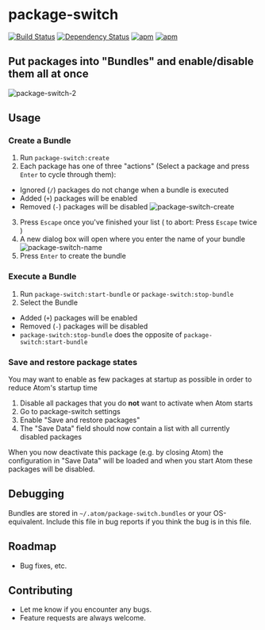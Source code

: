 package-switch
==============
[![Build Status](https://travis-ci.org/deprint/package-switch.svg)](https://travis-ci.org/deprint/package-switch) [![Dependency Status](https://david-dm.org/deprint/package-switch.svg)](https://david-dm.org/deprint/package-switch) [![apm](https://img.shields.io/apm/dm/package-switch.svg)](https://github.com/deprint/package-switch) [![apm](https://img.shields.io/apm/v/package-switch.svg)](https://github.com/deprint/package-switch)

## Put packages into "Bundles" and enable/disable them all at once
![package-switch-2](https://cloud.githubusercontent.com/assets/7817714/8269467/947642ce-17a9-11e5-8602-3a1de749edd1.png)

## Usage
### Create a Bundle
1. Run `package-switch:create`
2. Each package has one of three "actions" (Select a package and press `Enter` to cycle through them):
  * Ignored (`/`) packages do not change when a bundle is executed
  * Added (`+`) packages will be enabled
  * Removed (`-`) packages will be disabled
![package-switch-create](https://cloud.githubusercontent.com/assets/7817714/8269547/deb667ca-17ad-11e5-9124-b5c3a4f42e74.png)
3. Press `Escape` once you've finished your list ( to abort: Press `Escape` twice )
4. A new dialog box will open where you enter the name of your bundle
![package-switch-name](https://cloud.githubusercontent.com/assets/7817714/8269546/d4a422ae-17ad-11e5-8384-8a9b72a9fd92.png)
5. Press `Enter` to create the bundle

### Execute a Bundle
1. Run `package-switch:start-bundle` or `package-switch:stop-bundle`
2. Select the Bundle
  * Added (`+`) packages will be enabled
  * Removed (`-`) packages will be disabled
  * `package-switch:stop-bundle` does the opposite of `package-switch:start-bundle`

### Save and restore package states
You may want to enable as few packages at startup as possible in order to reduce Atom's startup time
1. Disable all packages that you do <b>not</b> want to activate when Atom starts
2. Go to package-switch settings
3. Enable "Save and restore packages"
4. The "Save Data" field should now contain a list with all currently disabled packages

When you now deactivate this package (e.g. by closing Atom) the configuration in "Save Data" will be loaded and when you start Atom these packages will be disabled.

## Debugging
Bundles are stored in `~/.atom/package-switch.bundles` or your OS-equivalent.
Include this file in bug reports if you think the bug is in this file.

## Roadmap
* Bug fixes, etc.

## Contributing
* Let me know if you encounter any bugs.
* Feature requests are always welcome.
